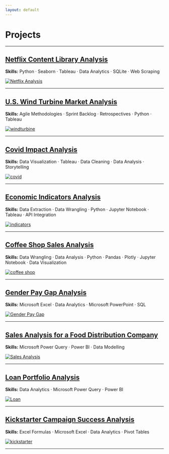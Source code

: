 ```yaml
---
layout: default
---
```


# Projects

---

## [Netflix Content Library Analysis](netflix.md)

**Skills:** Python · Seaborn · Tableau · Data Analytics · SQLite · Web Scraping

[![Netflix Analysis](img/plot.png)](/netflix "Netflix Analysis")

---


## [U.S. Wind Turbine Market Analysis](windturbine.md)

**Skills:** Agile Methodologies · Sprint Backlog · Retrospectives · Python · Tableau

[![windturbine](img/windturbine1.png)](/windturbine)

---

## [Covid Impact Analysis](covid.md)

**Skills:** Data Visualization · Tableau · Data Cleaning · Data Analysis · Storytelling

[![covid](img/CovidDashboard.png)](/covid)

---

## [Economic Indicators Analysis](indicators.md)

**Skills:** Data Extraction · Data Wrangling · Python · Jupyter Notebook · Tableau · API Integration

[![indicators](img/indicators1.png)](/indicators)

---

## [Coffee Shop Sales Analysis](coffee.md)

**Skills:** Data Wrangling · Data Analysis · Python · Pandas · Plotly · Jupyter Notebook · Data Visualization

[![coffee shop](img/coffee.png)](/coffee)

---

## [Gender Pay Gap Analysis](gender.md)

**Skills:** Microsoft Excel · Data Analytics · Microsoft PowerPoint · SQL

[![Gender Pay Gap](img/gender.png)](/gender)

---

## [Sales Analysis for a Food Distribution Company](food.md)

**Skills:** Microsoft Power Query · Power BI · Data Modelling

[![Sales Analysis](img/sales.png)](/food)

---

## [Loan Portfolio Analysis](loan.md)

**Skills:** Data Analytics · Microsoft Power Query · Power BI

[![Loan](img/loan.png)](/loan)

---

## [Kickstarter Campaign Success Analysis](kickstarter.md)

**Skills:** Excel Formulas · Microsoft Excel · Data Analytics · Pivot Tables

[![kickstarter](img/kickstarter.png)](/kickstarter)

---